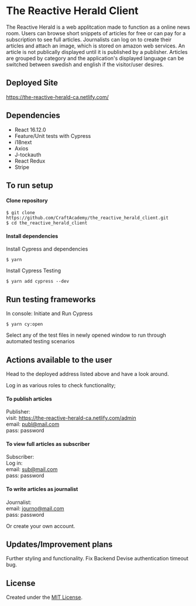 # The Reactive Herald Client

The Reactive Herald is a web applitcation made to function as a online news room. Users can browse short snippets of articles for free or can pay for a subscription to see full articles. Journalists can log on to create their articles and attach an image, which is stored on amazon web services. An article is not publically displayed until it is published by a publisher. Articles are grouped by category and the application's displayed language can be switched between swedish and english if the visitor/user desires.

## Deployed Site
https://the-reactive-herald-ca.netlify.com/

## Dependencies
- React 16.12.0
- Feature/Unit tests with Cypress
- i18next
- Axios
- J-tockauth
- React Redux
- Stripe

## To run setup
#### Clone repository
```
$ git clone https://github.com/CraftAcademy/the_reactive_herald_client.git
$ cd the_reactive_herald_client
```

#### Install dependencies
Install Cypress and dependencies
```
$ yarn
```
Install Cypress Testing
```
$ yarn add cypress --dev
```

## Run testing frameworks
In console:
Initiate and Run Cypress 
```
$ yarn cy:open
```
Select any of the test files in newly opened window to run through automated testing scenarios

## Actions available to the user

Head to the deployed address listed above and have a look around.

Log in as various roles to check functionality;

#### To publish articles
Publisher:  
visit: https://the-reactive-herald-ca.netlify.com/admin  
email: publ@mail.com  
pass: password

#### To view full articles as subscriber
Subscriber:  
Log in:  
email: sub@mail.com  
pass: password

#### To write articles as journalist
Journalist:   
email: journo@mail.com  
pass: password 

Or create your own account.

## Updates/Improvement plans
Further styling and functionality.
Fix Backend Devise authentication timeout bug.

## License
Created under the <a href="https://en.wikipedia.org/wiki/MIT_License">MIT License</a>.
